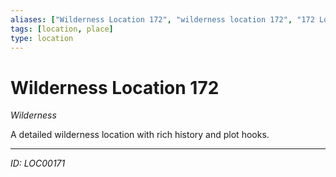 ```yaml
---
aliases: ["Wilderness Location 172", "wilderness location 172", "172 Location Wilderness"]
tags: [location, place]
type: location
---
```


# Wilderness Location 172

*Wilderness*

A detailed wilderness location with rich history and plot hooks.

---
*ID: LOC00171*
